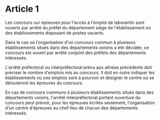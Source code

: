 # Article 1

Les concours sur épreuves pour l'accès à l'emploi de laborantin sont ouverts par arrêté du préfet du département siège de l'établissement où des établissements disposant de postes vacants.

Dans le cas où l'organisation d'un concours commun à plusieurs établissements situés dans des départements voisins a été décidée, ce concours est ouvert par arrêté conjoint des préfets des départements intéressés.

L'arrêté préfectoral ou interpréfectoral prévu aux alinéas précédents doit préciser le nombre d'emplois mis au concours. Il doit en outre indiquer les établissements où ces emplois sont à pourvoir et désigner le centre où se dérouleront les épreuves du concours.

En cas de concours communs à plusieurs établissements situés dans des départements voisins, l'arrêté interpréfectoral portant ouverture du concours peut prévoir, pour les épreuves écrites seulement, l'organisation d'un centre d'épreuves au chef-lieu de chacun des départements intéressés.
